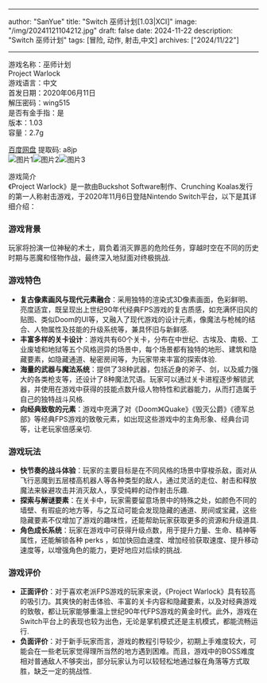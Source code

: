 
---
author: "SanYue"
title: "Switch 巫师计划[1.03|XCI]"
image: "/img/20241121104212.jpg"
draft: false
date: 2024-11-22
description: "Switch 巫师计划"
tags: [冒险, 动作, 射击,中文]
archives: ["2024/11/22"]

---

游戏名称：巫师计划   
Project Warlock    
游戏语言：中文  
首发日期：2020年06月11日  
解压密码：wing515  
是否有金手指：是  
版本：1.03   
容量：2.7g

[百度网盘](https://pan.baidu.com/s/1ybMB1iaiZW9mXYdJp7rgPQ) 提取码: a8jp  
![图片1](/img/270763.jpg)![图片2](/img/3db47b.jpg)![图片3](/img/0c1e59.jpg)  

游戏简介  
《Project Warlock》是一款由Buckshot Software制作、Crunching Koalas发行的第一人称射击游戏，于2020年11月6日登陆Nintendo Switch平台，以下是其详细介绍：

### 游戏背景
玩家将扮演一位神秘的术士，肩负着消灭罪恶的危险任务，穿越时空在不同的历史时期与恶魔和怪物作战，最终深入地狱面对终极挑战.

### 游戏特色
- **复古像素画风与现代元素融合**：采用独特的渲染式3D像素画面，色彩鲜明、亮度适宜，既呈现出上世纪90年代经典FPS游戏的复古质感，如充满怀旧风的贴图、类似Doom的UI等，又融入了现代游戏的设计元素，像魔法与枪械的结合、人物属性及技能的升级系统等，兼具怀旧与新鲜感.
- **丰富多样的关卡设计**：游戏共有60个关卡，分布在中世纪、古埃及、南极、工业废墟和地狱等五个风格迥异的场景中，每个场景都有独特的地形、建筑和隐藏要素，如隐藏通道、秘密房间等，为玩家带来丰富的探索体验.
- **海量的武器与魔法系统**：提供了38种武器，包括近身的斧子、剑，以及威力强大的各类枪支等，还设计了8种魔法咒语。玩家可以通过关卡进程逐步解锁武器，并使用在游戏中获得的技能点数升级人物特性和武器能力，从而打造属于自己的独特战斗风格.
- **向经典致敬的元素**：游戏中充满了对《Doom》《Quake》《毁灭公爵》《德军总部》等经典FPS游戏的致敬元素，如出现这些游戏中的主角形象、经典台词等，让老玩家倍感亲切.

### 游戏玩法
- **快节奏的战斗体验**：玩家的主要目标是在不同风格的场景中穿梭杀敌，面对从飞行恶魔到五层楼高机器人等各种类型的敌人，通过灵活的走位、射击和释放魔法来躲避攻击并消灭敌人，享受纯粹的动作射击乐趣.
- **探索与解谜要素**：在关卡中，玩家需要留意场景中的特殊之处，如颜色不同的墙壁、有瑕疵的地方等，与之互动可能会发现隐藏的通道、房间或宝藏，这些隐藏要素不仅增加了游戏的趣味性，还能帮助玩家获取更多的资源和升级道具.
- **角色成长系统**：玩家在游戏中可获得升级点数，用于提升力量、生命、精神等属性，还能解锁各种 perks ，如加快回血速度、增加经验获取速度、提升移动速度等，以增强角色的能力，更好地应对后续的挑战.

### 游戏评价
- **正面评价**：对于喜欢老派FPS游戏的玩家来说，《Project Warlock》具有较高的吸引力。其爽快的射击体验、丰富的关卡内容和隐藏要素，以及对经典游戏的致敬，都让玩家能够重温上世纪90年代FPS游戏的黄金时代。此外，游戏在Switch平台上的表现也较为出色，无论是掌机模式还是主机模式，都能流畅运行.
- **负面评价**：对于新手玩家而言，游戏的教程引导较少，初期上手难度较大，可能会在一些老玩家觉得理所当然的地方遇到困难。而且，游戏中的BOSS难度相对普通敌人不够突出，部分玩家认为可以较轻松地通过躲在角落等方式取胜，缺乏一定的挑战性.
 
